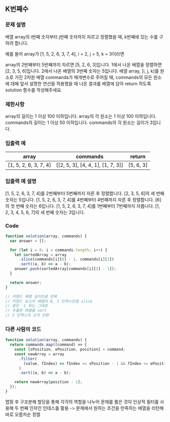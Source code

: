 ## K번째수

### 문제 설명

배열 array의 i번째 숫자부터 j번째 숫자까지 자르고 정렬했을 때, k번째에 있는 수를 구하려 합니다.

예를 들어 array가 [1, 5, 2, 6, 3, 7, 4], i = 2, j = 5, k = 3이라면

array의 2번째부터 5번째까지 자르면 [5, 2, 6, 3]입니다.
1에서 나온 배열을 정렬하면 [2, 3, 5, 6]입니다.
2에서 나온 배열의 3번째 숫자는 5입니다.
배열 array, [i, j, k]를 원소로 가진 2차원 배열 commands가 매개변수로 주어질 때, commands의 모든 원소에 대해 앞서 설명한 연산을 적용했을 때 나온 결과를 배열에 담아 return 하도록 solution 함수를 작성해주세요.

### 제한사항

array의 길이는 1 이상 100 이하입니다.
array의 각 원소는 1 이상 100 이하입니다.
commands의 길이는 1 이상 50 이하입니다.
commands의 각 원소는 길이가 3입니다.

### 입출력 예

| array                 | commands                          | return    |
| --------------------- | --------------------------------- | --------- |
| [1, 5, 2, 6, 3, 7, 4] | [[2, 5, 3], [4, 4, 1], [1, 7, 3]] | [5, 6, 3] |

### 입출력 예 설명

[1, 5, 2, 6, 3, 7, 4]를 2번째부터 5번째까지 자른 후 정렬합니다. [2, 3, 5, 6]의 세 번째 숫자는 5입니다.
[1, 5, 2, 6, 3, 7, 4]를 4번째부터 4번째까지 자른 후 정렬합니다. [6]의 첫 번째 숫자는 6입니다.
[1, 5, 2, 6, 3, 7, 4]를 1번째부터 7번째까지 자릅니다. [1, 2, 3, 4, 5, 6, 7]의 세 번째 숫자는 3입니다.

### Code

```js
function solution(array, commands) {
  var answer = [];

  for (let i = 0; i < commands.length; i++) {
    let sortedArray = array
      .slice(commands[i][0] - 1, commands[i][1])
      .sort((a, b) => a - b);
    answer.push(sortedArray[commands[i][2] - 1]);
  }

  return answer;
}

// 커맨드 배열 길이만큼 반복
// 커맨드 요소의 배열의 0, 1 인덱스만큼 slice
// 앞은 -1 뒤는 그대로
// 추출한 배열을 sort
// 2 인덱스의 숫자 반환
```

### 다른 사람의 코드

```js
function solution(array, commands) {
  return commands.map((command) => {
    const [sPosition, ePosition, position] = command;
    const newArray = array
      .filter(
        (value, fIndex) => fIndex >= sPosition - 1 && fIndex <= ePosition - 1
      )
      .sort((a, b) => a - b);

    return newArray[position - 1];
  });
}
```

맵핑 후 구조분해 할당을 통해 각각의 역할을 나누어 문제를 풀은 것이 인상적
필터를 사용해 두 번째 인자인 인데스를 활용 -> 문제에서 원하는 조건을 만족하는 배열을 리턴해 바로 오름차순 정렬
